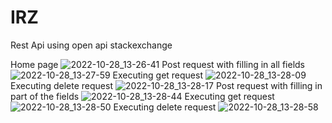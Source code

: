 # IRZ
Rest Api using open api stackexchange

Home page
![2022-10-28_13-26-41](https://user-images.githubusercontent.com/59093424/198555714-61f5c524-06b4-4968-9fc1-cf2fae260ab7.png)
Post request with filling in all fields
![2022-10-28_13-27-59](https://user-images.githubusercontent.com/59093424/198556073-2fc81e20-e664-48bf-8029-77eade10b89b.png)
Executing get request
![2022-10-28_13-28-09](https://user-images.githubusercontent.com/59093424/198556336-94a51e3e-7edf-4842-9404-6374cd373429.png)
Executing delete request
![2022-10-28_13-28-17](https://user-images.githubusercontent.com/59093424/198556420-80fcbc29-fe9b-4065-94bb-4c060a7fcd3f.png)
Post request with filling in part of the fields
![2022-10-28_13-28-44](https://user-images.githubusercontent.com/59093424/198556858-52827190-b744-40d6-b49c-85e334b886e8.png)
Executing get request
![2022-10-28_13-28-50](https://user-images.githubusercontent.com/59093424/198556911-c30dd0a5-4cfe-4dc5-98c0-ceb72b54e97f.png)
Executing delete request
![2022-10-28_13-28-58](https://user-images.githubusercontent.com/59093424/198556996-078f40d0-513c-4b63-8d4a-e1818d8d2307.png)
